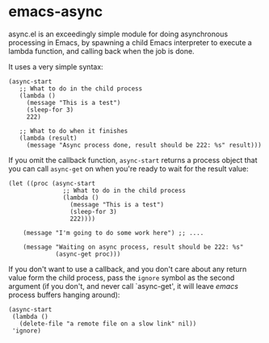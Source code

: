 # emacs-async

async.el is an exceedingly simple module for doing asynchronous processing in
Emacs, by spawning a child Emacs interpreter to execute a lambda function, and
calling back when the job is done.

It uses a very simple syntax:

    (async-start
       ;; What to do in the child process
       (lambda ()
         (message "This is a test")
         (sleep-for 3)
         222)

       ;; What to do when it finishes
       (lambda (result)
         (message "Async process done, result should be 222: %s" result)))

If you omit the callback function, `async-start` returns a process object that
you can call `async-get` on when you're ready to wait for the result value:

    (let ((proc (async-start
                   ;; What to do in the child process
                   (lambda ()
                     (message "This is a test")
                     (sleep-for 3)
                     222))))

        (message "I'm going to do some work here") ;; ....

        (message "Waiting on async process, result should be 222: %s"
                 (async-get proc)))

If you don't want to use a callback, and you don't care about any return value
form the child process, pass the `ignore` symbol as the second argument (if
you don't, and never call `async-get', it will leave *emacs* process buffers
hanging around):

    (async-start
     (lambda ()
       (delete-file "a remote file on a slow link" nil))
     'ignore)
